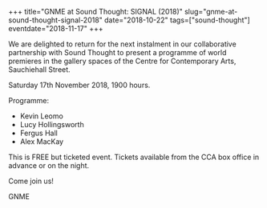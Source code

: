 +++
title="GNME at Sound Thought: SIGNAL (2018)"
slug="gnme-at-sound-thought-signal-2018"
date="2018-10-22"
tags=["sound-thought"]
eventdate="2018-11-17"
+++

We are delighted to return for the next instalment in our collaborative partnership with Sound Thought to present a programme of world premieres in the gallery spaces of the Centre for Contemporary Arts, Sauchiehall Street.

Saturday 17th November 2018, 1900 hours.

Programme:

* Kevin Leomo
* Lucy Hollingsworth
* Fergus Hall
* Alex MacKay

This is FREE but ticketed event. Tickets available from the CCA box office in advance or on the night.

Come join us!

GNME
